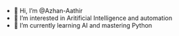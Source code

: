 - 👋 Hi, I’m @Azhan-Aathir
- 👀 I’m interested in Aritificial Intelligence and automation
- 🌱 I’m currently learning AI and mastering Python

<!---
Azhan-Aathir/Azhan-Aathir is a ✨ special ✨ repository because its `README.md` (this file) appears on your GitHub profile.
You can click the Preview link to take a look at your changes.
--->
